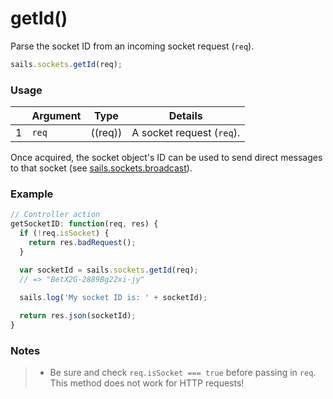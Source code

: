 # getId()

Parse the socket ID from an incoming socket request (`req`).

```javascript
sails.sockets.getId(req);
```

### Usage

|   |          Argument           | Type                | Details
|---| --------------------------- | ------------------- | -----------
| 1 |           `req`             | ((req))             | A socket request (`req`).


Once acquired, the socket object's ID can be used to send direct messages to that socket (see [sails.sockets.broadcast](http://sailsjs.org/documentation/reference/websockets/sails.sockets/sails.sockets.broadcast.html)).


### Example

```javascript
// Controller action
getSocketID: function(req, res) {
  if (!req.isSocket) {
    return res.badRequest();
  }

  var socketId = sails.sockets.getId(req);
  // => "BetX2G-2889Bg22xi-jy"

  sails.log('My socket ID is: ' + socketId);
  
  return res.json(socketId);
}
```


### Notes
> + Be sure and check `req.isSocket === true` before passing in `req`. This method does not work for HTTP requests!


<docmeta name="displayName" value="getId()">
